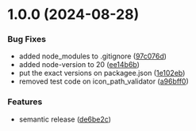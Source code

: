 # 1.0.0 (2024-08-28)


### Bug Fixes

* added node_modules to .gitignore ([97c076d](https://github.com/berishaerblin/webappanalyzer/commit/97c076df025dabcf34d2b5add464b51eb5bb70f1))
* added node-version to 20 ([ee14b6b](https://github.com/berishaerblin/webappanalyzer/commit/ee14b6b1d11c5b582ecdbb32c4c5e9be96367988))
* put the exact versions on packagee.json ([1e102eb](https://github.com/berishaerblin/webappanalyzer/commit/1e102ebc697142b6dc2945122a573b0cf9c2fb4c))
* removed test code on icon_path_validator ([a96bff0](https://github.com/berishaerblin/webappanalyzer/commit/a96bff08a1b4f114f48ed52e4db3808197a7293d))


### Features

* semantic release ([de6be2c](https://github.com/berishaerblin/webappanalyzer/commit/de6be2c3216c7e59b386122420ce321a6f171680))
